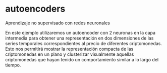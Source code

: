 # autoencoders
Aprendizaje no supervisado con redes neuronales

En este ejemplo utilizaremos un autoencoder con 2 neuronas en la capa intermedia para obtener una representación en dos dimensiones de las series temporales correspondientes al precio de diferentes criptomonedas. Esto nos permitirá mostrar la representación compacta de las criptomonedas en un plano y clusterizar visualmente aquellas criptomonedas que hayan tenido un comportamiento similar a lo largo del tiempo.

